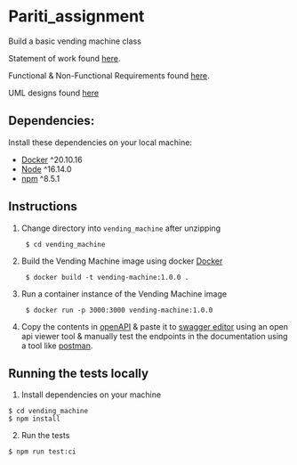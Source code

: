 # Pariti_assignment

Build a basic vending machine class

Statement of work found [here](./docs/Statement-of-work.md).

Functional & Non-Functional Requirements found [here](./docs/Requirements.md).

UML designs found [here](./docs/uml/)

## Dependencies:

Install these dependencies on your local machine:

- [Docker](https://hub.docker.com/) ^20.10.16
- [Node](https://nodejs.org/en/) ^16.14.0
- [npm](https://docs.npmjs.com/downloading-and-installing-node-js-and-npm) ^8.5.1

## Instructions

1. Change directory into `vending_machine` after unzipping
   ```
    $ cd vending_machine
   ```
2. Build the Vending Machine image using docker [Docker](https://hub.docker.com/)
   ```
    $ docker build -t vending-machine:1.0.0 .
   ```
3. Run a container instance of the Vending Machine image
   ```
    $ docker run -p 3000:3000 vending-machine:1.0.0
   ```
4. Copy the contents in [openAPI](./openapi.yaml) & paste it to [swagger editor](https://editor.swagger.io/) using an
   open api viewer tool & manually test the endpoints in the documentation using a
   tool like [postman](https://www.postman.com/downloads/).

## Running the tests locally

1. Install dependencies on your machine

```
$ cd vending_machine
$ npm install
```

2. Run the tests

```
$ npm run test:ci
```
